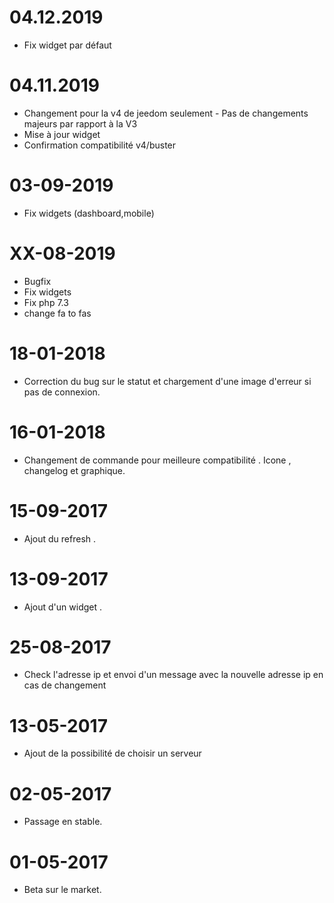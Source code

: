 04.12.2019
===

- Fix widget par défaut

04.11.2019
===

- Changement pour la v4 de jeedom seulement - Pas de changements majeurs par rapport à la V3
- Mise à jour widget
- Confirmation compatibilité v4/buster


03-09-2019
===

- Fix widgets (dashboard,mobile)

XX-08-2019
===

- Bugfix
- Fix widgets
- Fix php 7.3
- change fa to fas

18-01-2018
===

- Correction du bug sur le statut et chargement d'une image d'erreur si pas de connexion.

16-01-2018 
===

- Changement de commande pour meilleure compatibilité . Icone , changelog et graphique.

15-09-2017
===

- Ajout du refresh .

13-09-2017
===

- Ajout d'un widget . 

25-08-2017
===

- Check l'adresse ip et envoi d'un message avec la nouvelle adresse ip en cas de changement

13-05-2017
===

- Ajout de la possibilité de choisir un serveur

02-05-2017
===

- Passage en stable.

01-05-2017
===

- Beta sur le market.